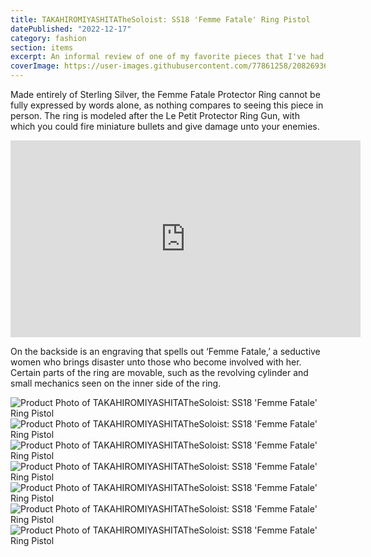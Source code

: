 ```yaml
---
title: TAKAHIROMIYASHITATheSoloist: SS18 'Femme Fatale' Ring Pistol
datePublished: "2022-12-17"
category: fashion
section: items
excerpt: An informal review of one of my favorite pieces that I've had the pleasure to own. Fashion kills.
coverImage: https://user-images.githubusercontent.com/77861258/208269368-449444ef-6ca7-4bfb-8702-4fb0e9761fdb.jpg
---
```


Made entirely of Sterling Silver, the Femme Fatale Protector Ring cannot be fully expressed by words alone, as nothing compares to seeing this piece in person. The ring is modeled after the Le Petit Protector Ring Gun, with which you could fire miniature bullets and give damage unto your enemies. 

<iframe width="560" height="315" src="https://www.youtube.com/embed/x3TWp29pdzU" title="YouTube video player" frameborder="0" allow="accelerometer; autoplay; clipboard-write; encrypted-media; gyroscope; picture-in-picture" allowfullscreen></iframe>

On the backside is an engraving that spells out ‘Femme Fatale,’ a seductive women who brings disaster unto those who become involved with her. Certain parts of the ring are movable, such as the revolving cylinder and small mechanics seen on the inner side of the ring.

![Product Photo of TAKAHIROMIYASHITATheSoloist: SS18 'Femme Fatale' Ring Pistol](https://user-images.githubusercontent.com/77861258/208269441-cf37fdc2-d1d2-4da1-b0ec-6aeedf33f141.jpg)
![Product Photo of TAKAHIROMIYASHITATheSoloist: SS18 'Femme Fatale' Ring Pistol](https://user-images.githubusercontent.com/77861258/208269442-cad09bc2-b459-4c2b-9607-cf7349cd249b.jpg)
![Product Photo of TAKAHIROMIYASHITATheSoloist: SS18 'Femme Fatale' Ring Pistol](https://user-images.githubusercontent.com/77861258/208269443-6ddebd21-bf2d-49f8-bdec-79230d501d1c.jpg)
![Product Photo of TAKAHIROMIYASHITATheSoloist: SS18 'Femme Fatale' Ring Pistol](https://user-images.githubusercontent.com/77861258/208269445-a2fc846c-fc1b-44e0-83f0-08f00aeb3d9d.jpg)
![Product Photo of TAKAHIROMIYASHITATheSoloist: SS18 'Femme Fatale' Ring Pistol](https://user-images.githubusercontent.com/77861258/208269446-5ffa0765-56eb-4573-b450-75b48e488b4d.jpg)
![Product Photo of TAKAHIROMIYASHITATheSoloist: SS18 'Femme Fatale' Ring Pistol](https://user-images.githubusercontent.com/77861258/208269448-8765ff2d-0fb4-4755-b857-a24759d25011.jpg)
![Product Photo of TAKAHIROMIYASHITATheSoloist: SS18 'Femme Fatale' Ring Pistol](https://user-images.githubusercontent.com/77861258/208269449-d6eabdda-df08-4867-ba30-044bf05865a0.JPG)
